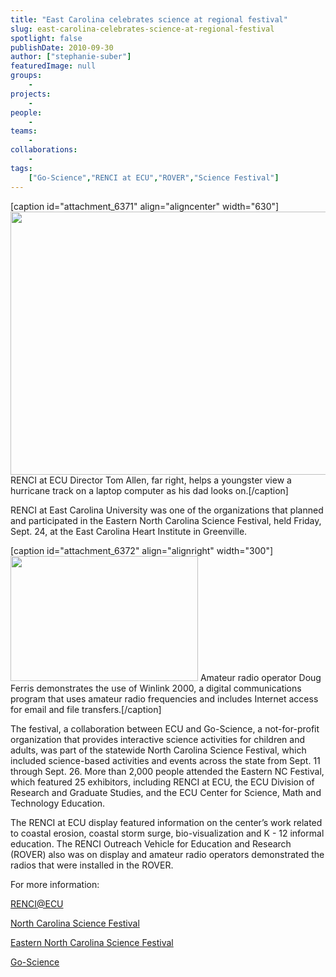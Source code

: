 ```yaml
---
title: "East Carolina celebrates science at regional festival"
slug: east-carolina-celebrates-science-at-regional-festival
spotlight: false
publishDate: 2010-09-30
author: ["stephanie-suber"]
featuredImage: null
groups:
    - 
projects:
    - 
people:
    - 
teams: 
    - 
collaborations:
    - 
tags:
    ["Go-Science","RENCI at ECU","ROVER","Science Festival"]
---
```

[caption id="attachment_6371" align="aligncenter" width="630"]<a href="https://www.renci.org/wp-content/uploads/2010/09/ScienceFest1sm.jpg"><img class="wp-image-6371 size-large" title="ScienceFest1sm" src="https://www.renci.org/wp-content/uploads/2010/09/ScienceFest1sm-630x421.jpg" alt="" width="630" height="421" /></a> RENCI at ECU Director Tom Allen, far right, helps a youngster view a hurricane track on a laptop computer as his dad looks on.[/caption]

RENCI at East Carolina University was one of the organizations that planned and participated in the Eastern North Carolina Science Festival, held Friday, Sept. 24, at the East Carolina Heart Institute in Greenville.

<!--more-->

[caption id="attachment_6372" align="alignright" width="300"]<a href="https://www.renci.org/wp-content/uploads/2010/09/ScienceFest2sm.jpg"><img class="size-medium wp-image-6372 " title="ScienceFest2sm" src="https://www.renci.org/wp-content/uploads/2010/09/ScienceFest2sm-300x200.jpg" alt="" width="300" height="200" /></a> Amateur radio operator Doug Ferris demonstrates the use of Winlink 2000, a digital communications program that uses amateur radio frequencies and includes Internet access for email and file transfers.[/caption]

The festival, a collaboration between ECU and Go-Science, a not-for-profit organization that provides interactive science activities for children and adults, was part of the statewide North Carolina Science Festival, which included science-based activities and events across the state from Sept. 11 through Sept. 26. More than 2,000 people attended the Eastern NC Festival, which featured 25 exhibitors, including RENCI at ECU, the ECU Division of Research and Graduate Studies, and the ECU Center for Science, Math and Technology Education.

The RENCI at ECU display featured information on the center’s work related to coastal erosion, coastal storm surge, bio-visualization and K - 12 informal education. The RENCI Outreach Vehicle for Education and Research (ROVER) also was on display and amateur radio operators demonstrated the radios that were installed in the ROVER.

For more information:

<a href="http://www.ecu.edu/renci/" target="_blank">RENCI@ECU</a>

<a href="http://www.ncsciencefestival.org/" target="_blank">North Carolina Science Festival</a>

<a href="http://go-science.org/?page_id=806" target="_blank">Eastern North Carolina Science Festival</a>

<a href="http://go-science.org/" target="_blank">Go-Science</a>
